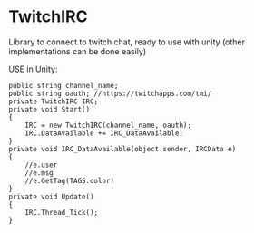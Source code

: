 # TwitchIRC
Library to connect to twitch chat, ready to use with unity (other implementations can be done easily)

USE in Unity:
```
public string channel_name;
public string oauth; //https://twitchapps.com/tmi/
private TwitchIRC IRC;
private void Start()
{
    IRC = new TwitchIRC(channel_name, oauth);
    IRC.DataAvailable += IRC_DataAvailable;
}
private void IRC_DataAvailable(object sender, IRCData e)
{
    //e.user
    //e.msg
    //e.GetTag(TAGS.color)
}
private void Update()
{
    IRC.Thread_Tick();
}
```
